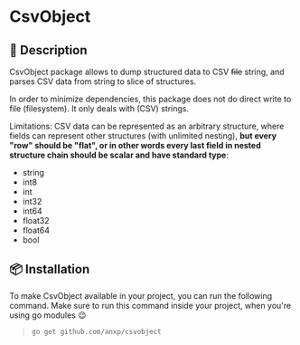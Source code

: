 # CsvObject
## 📖 Description
CsvObject package allows to dump structured data to CSV ~~file~~ string, 
and parses CSV data from string to slice of structures.

In order to minimize dependencies, this package does not do direct write to file (filesystem). 
It only deals with (CSV) strings.

Limitations: CSV data can be represented as an arbitrary structure, 
where fields can represent other structures (with unlimited nesting), 
**but every "row" should be "flat", or in other words every last field in nested structure 
chain should be scalar and have standard type**: 
- string
- int8
- int
- int32
- int64
- float32
- float64
- bool

## 📦 Installation
To make CsvObject available in your project, you can run the following command.
Make sure to run this command inside your project, when you're using go modules 😉

>`go get github.com/anxp/csvobject`